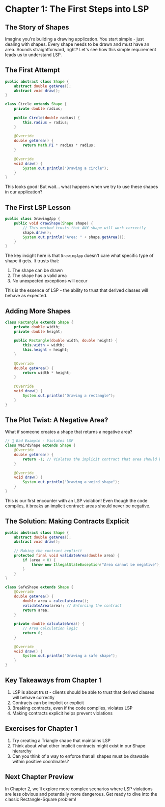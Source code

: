 # Chapter 1: The First Steps into LSP

## The Story of Shapes

Imagine you're building a drawing application. You start simple - just dealing with shapes. Every shape needs to be drawn and must have an area. Sounds straightforward, right? Let's see how this simple requirement leads us to understand LSP.

## The First Attempt

```java
public abstract class Shape {
    abstract double getArea();
    abstract void draw();
}

class Circle extends Shape {
    private double radius;
    
    public Circle(double radius) {
        this.radius = radius;
    }
    
    @Override
    double getArea() {
        return Math.PI * radius * radius;
    }
    
    @Override
    void draw() {
        System.out.println("Drawing a circle");
    }
}
```

This looks good! But wait... what happens when we try to use these shapes in our application?

## The First LSP Lesson

```java
public class DrawingApp {
    public void drawShape(Shape shape) {
        // This method trusts that ANY shape will work correctly
        shape.draw();
        System.out.println("Area: " + shape.getArea());
    }
}
```

The key insight here is that `DrawingApp` doesn't care what specific type of shape it gets. It trusts that:
1. The shape can be drawn
2. The shape has a valid area
3. No unexpected exceptions will occur

This is the essence of LSP - the ability to trust that derived classes will behave as expected.

## Adding More Shapes

```java
class Rectangle extends Shape {
    private double width;
    private double height;
    
    public Rectangle(double width, double height) {
        this.width = width;
        this.height = height;
    }
    
    @Override
    double getArea() {
        return width * height;
    }
    
    @Override
    void draw() {
        System.out.println("Drawing a rectangle");
    }
}
```

## The Plot Twist: A Negative Area?

What if someone creates a shape that returns a negative area?

```java
// 🚫 Bad Example - Violates LSP
class WeirdShape extends Shape {
    @Override
    double getArea() {
        return -1; // Violates the implicit contract that area should be positive
    }
    
    @Override
    void draw() {
        System.out.println("Drawing a weird shape");
    }
}
```

This is our first encounter with an LSP violation! Even though the code compiles, it breaks an implicit contract: areas should never be negative.

## The Solution: Making Contracts Explicit

```java
public abstract class Shape {
    abstract double getArea();
    abstract void draw();
    
    // Making the contract explicit
    protected final void validateArea(double area) {
        if (area < 0) {
            throw new IllegalStateException("Area cannot be negative");
        }
    }
}

class SafeShape extends Shape {
    @Override
    double getArea() {
        double area = calculateArea();
        validateArea(area); // Enforcing the contract
        return area;
    }
    
    private double calculateArea() {
        // Area calculation logic
        return 0;
    }
    
    @Override
    void draw() {
        System.out.println("Drawing a safe shape");
    }
}
```

## Key Takeaways from Chapter 1

1. LSP is about trust - clients should be able to trust that derived classes will behave correctly
2. Contracts can be implicit or explicit
3. Breaking contracts, even if the code compiles, violates LSP
4. Making contracts explicit helps prevent violations

## Exercises for Chapter 1

1. Try creating a Triangle shape that maintains LSP
2. Think about what other implicit contracts might exist in our Shape hierarchy
3. Can you think of a way to enforce that all shapes must be drawable within positive coordinates?

## Next Chapter Preview
In Chapter 2, we'll explore more complex scenarios where LSP violations are less obvious and potentially more dangerous. Get ready to dive into the classic Rectangle-Square problem!